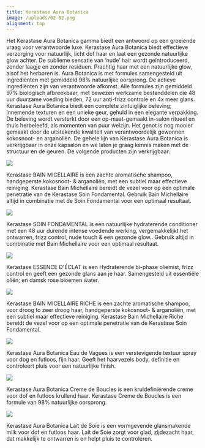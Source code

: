 ```yaml
---
title: Kerastase Aura Botanica
image: /uploads/02-02.png
alignment: top
---
```


Het Kerastase Aura Botanica gamma biedt een antwoord op een groeiende vraag voor verantwoorde luxe. Kerastase Aura Botanica biedt effectieve verzorging voor natuurlijk, licht dof haar en laat een gezonde natuurlijke glow achter. De sublieme sensatie van ‘nude’ hair wordt ge&iuml;ntroduceerd, zonder laagje en zonder residuen. Prachtig haar met een natuurlijke glow, alsof het herboren is. Aura Botanica is met formules samengesteld uit ingredi&euml;nten met gemiddeld 98% natuurlijke oorsprong. De actieve ingredi&euml;nten zijn van verantwoorde afkomst. Alle formules zijn gemiddeld 97% biologisch afbreekbaar, met bewezen werkzame bestanddelen die 48 uur duurzame voeding bieden, 72 uur anti-frizz controle en 4x meer glans. Kerastase Aura Botanica biedt een complete zintuiglijke beleving; innemende texturen en een unieke geur, gehuld in een elegante verpakking. De beleving wordt versterkt door een op-maat-gemaakt in-salon ritueel en thuis herbeleefd, als momenten van puur welzijn. Het genot is nog mooier gemaakt door de uitstekende kwaliteit van verantwoordelijk gewonnen kokosnoot- en arganoli&euml;n. De gehele lijn van Kerastase Aura Botanica is verkrijgbaar in onze kapsalon en we laten je graag kennis maken met de structuur en de geuren. De volgende producten zijn verkrijgbaar:

![](/uploads/versions/kerastase-aura-botanica-bain-micellaire-1---x----310-580x---.png)

Kerastase BAIN MICELLAIRE is een zachte aromatische shampoo, handgeperste kokosnoot- & arganoli&euml;n, met een subtiel maar effectieve reiniging. Kerastase Bain Michellaire bereidt de vezel voor op een optimale penetratie van de Kerastase Soin Fondamental. Gebruik Bain Michellaire altijd in combinatie met de Soin Fondamental voor een optimaal resultaat.

![](/uploads/versions/kerastase-aura-botanica-soin-fondamental---x----310-580x---.png)

Kerastase SOIN FONDAMENTAL is een natuurlijke hydraterende conditioner met een 48 uur durende intense voedende werking, vergemakkelijkt het ontwarren, frizz control, nude touch & een gezonde glow.. Gebruik altijd in combinatie met Bain Michellaire voor een optimaal resultaat.

![](/uploads/versions/kerastase-essence-déclat---x----310-580x---.png)

Kerastase ESSENCE D'&Eacute;CLAT is een Hydraterende bi-phase oliemist, frizz control en geeft een gezonde glans aan je haar. Samengesteld uit essenti&euml;le oli&euml;n; en damsk rose bloemen water.

![](/uploads/versions/kerastase-bain-micellaire-riche---x----310-580x---.png)

Kerastase BAIN MICELLAIRE RICHE is een zachte aromatische shampoo, voor droog to zeer droog haar, handgeperste kokosnoot- & arganoli&euml;n, met een subtiel maar effectieve reiniging. Kerastase Bain Michellaire Riche bereidt de vezel voor op een optimale penetratie van de Kerastase Soin Fondamental.&nbsp;

![](/uploads/versions/kerastase-aura-botanica-eau-de-vagues---x----310-580x---.png)

Kerastase Aura Botanica Eau de Vagues is een verstevigende textuur spray voor dog en futloos, fijn haar. Geeft het haarvezels body, definitie en controleert pluis voor een natuurlijke finish.

![](/uploads/versions/kerastase-aura-botanica-creme-de-boucles---x----310-580x---.png)

Kerastase Aura Botanica Creme de Boucles is een kruldefini&euml;rende creme voor dof en futloos krullend haar. Kerastase Creme de Boucles is een formule van 98% natuurlijke oorsprong.

![](/uploads/versions/kerastase-aura-botanica-lait-de-soie---x----310-580x---.png)

Kerastase Aura Botanica Lait de Soie is een vormgevende glansmakende milk voor dof en futloos haar. Lait de Soie zorgt voor glad, zijdezacht haar, dat makkelijk te ontwarren is en helpt pluis te controleren.